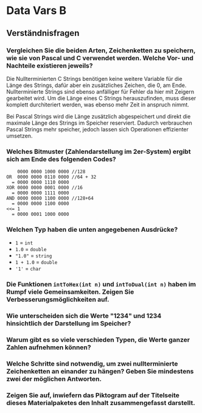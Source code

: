# Data Vars B

## Verständnisfragen

### Vergleichen Sie die beiden Arten, Zeichenketten zu speichern, wie sie von Pascal und C verwendet werden. Welche Vor- und Nachteile existieren jeweils?

Die Nullterminierten C Strings benötigen keine weitere Variable für die Länge des Strings, dafür aber ein zusätzliches Zeichen, die 0, am Ende.  
Nullterminierte Strings sind ebenso anfälliger für Fehler da hier mit Zeigern gearbeitet wird. Um die Länge eines C Strings herauszufinden, muss dieser komplett durchiteriert werden, was ebenso mehr Zeit in anspruch nimmt.  

Bei Pascal Strings wird die Länge zusätzlich abgespeichert und direkt die maximale Länge des Strings im Speicher reserviert. Dadurch verbrauchen Pascal Strings mehr speicher, jedoch lassen sich Operationen effizienter umsetzen.  


### Welches Bitmuster (Zahlendarstellung im 2er-System) ergibt sich am Ende des folgenden Codes?

```
    0000 0000 1000 0000 //128
OR  0000 0000 0110 0000 //64 + 32
  = 0000 0000 1110 0000
XOR 0000 0000 0001 0000 //16
  = 0000 0000 1111 0000
AND 0000 0000 1100 0000 //128+64
  = 0000 0000 1100 0000
<<= 1
  = 0000 0001 1000 0000
```


### Welchen Typ haben die unten angegebenen Ausdrücke?

 - `1` = `int`
 - `1.0` = `double`
 - `"1.0"` = `string`
 - `1 + 1.0` = `double` 
 - `'1'` = `char`  


### Die Funktionen `intToHex(int n)` und `intToDual(int n)` haben im Rumpf viele Gemeinsamkeiten. Zeigen Sie Verbesserungsmöglichkeiten auf. 


### Wie unterscheiden sich die Werte "1234" und 1234 hinsichtlich der Darstellung im Speicher?


### Warum gibt es so viele verschieden Typen, die Werte ganzer Zahlen aufnehmen können?


### Welche Schritte sind notwendig, um zwei nullterminierte Zeichenketten an einander zu hängen? Geben Sie mindestens zwei der möglichen Antworten.


### Zeigen Sie auf, inwiefern das Piktogram auf der Titelseite dieses Materialpaketes den Inhalt zusammengefasst darstellt.
